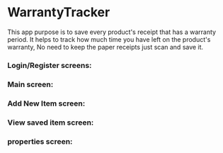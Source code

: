 # WarrantyTracker

This app purpose is to save every product's receipt that has a warranty period.
It helps to track how much time you have left on the product's warranty, No need to keep the paper receipts just scan and save it.

### Login/Register screens:

### Main screen:

### Add New Item screen:

### View saved item screen:

### properties screen:

